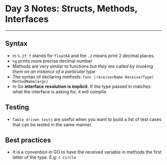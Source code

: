 # Day 3 Notes: Structs, Methods, Interfaces

<hr />

## Syntax

- in `%.2f`: `f` stands for `float64` and the `.2` means print 2 decimal places.
- `%g` prints more precise decimal number
- Methods are very similar to functions but *they are called by invoking them on an instance of a particular type*
- The syntax of declaring methods: `func (receiverName ReceiverType) MethodName(args)`
- In Go **interface resolution is implicit**. If the type passed in matches what the interface is asking for, it will compile.

## Testing

- `Table driven tests` are useful when you want to build a list of test cases that can be tested in the same manner.
  
## Best practices

- It is a convention in GO to have the received variable in methods the first letter of the type. E.g: `c Circle`
